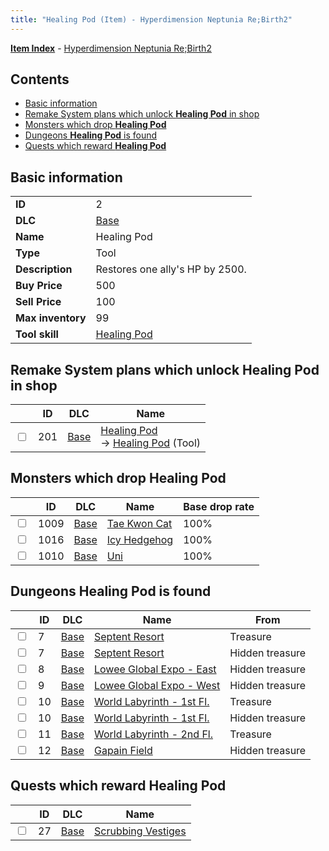 ```yaml
---
title: "Healing Pod (Item) - Hyperdimension Neptunia Re;Birth2"
---
```


[**Item Index**](/neptunia/rb2/item/index.html) - [Hyperdimension Neptunia Re;Birth2](/neptunia/rb2)

## Contents

- [Basic information](#basic-information)
- [Remake System plans which unlock **Healing Pod** in shop](#remake-system-plans-which-unlock-healing-pod-in-shop)
- [Monsters which drop **Healing Pod**](#monsters-which-drop-healing-pod)
- [Dungeons **Healing Pod** is found](#dungeons-healing-pod-is-found)
- [Quests which reward **Healing Pod**](#quests-which-reward-healing-pod)

## Basic information

|   |   |
| -- | -- |
| **ID** | 2 |
| **DLC** | [Base](/neptunia/rb2/dlc/0-base.html) |
| **Name** | Healing Pod |
| **Type** | Tool |
| **Description** | Restores one ally's HP by 2500. |
| **Buy Price** | 500 |
| **Sell Price** | 100 |
| **Max inventory** | 99 |
| **Tool skill** | [Healing Pod](/neptunia/rb2/skill/0-10002-healing-pod.html) |

## Remake System plans which unlock **Healing Pod** in shop

|    | ID | DLC | Name |
| -- | -- | --- | ---- |
| <input type="checkbox" id="rb2-remake-0-201" class="trackbox" /> | 201 | [Base](/neptunia/rb2/dlc/0-base.html) | [Healing Pod](/neptunia/rb2/remake/0-201-healing-pod.html)<br />→ [Healing Pod](/neptunia/rb2/item/0-2-healing-pod.html) (Tool) |

## Monsters which drop **Healing Pod**

|    | ID | DLC | Name | Base drop rate |
| -- | -- | --- | ---- | -------------- |
| <input type="checkbox" id="rb2-monster-0-1009" class="trackbox" /> | 1009 | [Base](/neptunia/rb2/dlc/0-base.html) | [Tae Kwon Cat](/neptunia/rb2/monster/0-1009-tae-kwon-cat.html) | 100% |
| <input type="checkbox" id="rb2-monster-0-1016" class="trackbox" /> | 1016 | [Base](/neptunia/rb2/dlc/0-base.html) | [Icy Hedgehog](/neptunia/rb2/monster/0-1016-icy-hedgehog.html) | 100% |
| <input type="checkbox" id="rb2-monster-0-1010" class="trackbox" /> | 1010 | [Base](/neptunia/rb2/dlc/0-base.html) | [Uni](/neptunia/rb2/monster/0-1010-uni.html) | 100% |

## Dungeons **Healing Pod** is found

|    | ID | DLC | Name | From |
| -- | -- | --- | ---- | ---- |
| <input type="checkbox" id="rb2-dungeon-0-7" class="trackbox" /> | 7 | [Base](/neptunia/rb2/dlc/0-base.html) | [Septent Resort](/neptunia/rb2/dungeon/0-7-septent-resort.html) | Treasure |
| <input type="checkbox" id="rb2-dungeon-0-7" class="trackbox" /> | 7 | [Base](/neptunia/rb2/dlc/0-base.html) | [Septent Resort](/neptunia/rb2/dungeon/0-7-septent-resort.html) | Hidden treasure |
| <input type="checkbox" id="rb2-dungeon-0-8" class="trackbox" /> | 8 | [Base](/neptunia/rb2/dlc/0-base.html) | [Lowee Global Expo - East](/neptunia/rb2/dungeon/0-8-lowee-global-expo-east.html) | Hidden treasure |
| <input type="checkbox" id="rb2-dungeon-0-9" class="trackbox" /> | 9 | [Base](/neptunia/rb2/dlc/0-base.html) | [Lowee Global Expo - West](/neptunia/rb2/dungeon/0-9-lowee-global-expo-west.html) | Hidden treasure |
| <input type="checkbox" id="rb2-dungeon-0-10" class="trackbox" /> | 10 | [Base](/neptunia/rb2/dlc/0-base.html) | [World Labyrinth - 1st Fl.](/neptunia/rb2/dungeon/0-10-world-labyrinth-1st-fl.html) | Treasure |
| <input type="checkbox" id="rb2-dungeon-0-10" class="trackbox" /> | 10 | [Base](/neptunia/rb2/dlc/0-base.html) | [World Labyrinth - 1st Fl.](/neptunia/rb2/dungeon/0-10-world-labyrinth-1st-fl.html) | Hidden treasure |
| <input type="checkbox" id="rb2-dungeon-0-11" class="trackbox" /> | 11 | [Base](/neptunia/rb2/dlc/0-base.html) | [World Labyrinth - 2nd Fl.](/neptunia/rb2/dungeon/0-11-world-labyrinth-2nd-fl.html) | Treasure |
| <input type="checkbox" id="rb2-dungeon-0-12" class="trackbox" /> | 12 | [Base](/neptunia/rb2/dlc/0-base.html) | [Gapain Field](/neptunia/rb2/dungeon/0-12-gapain-field.html) | Hidden treasure |

## Quests which reward **Healing Pod**

|    | ID | DLC | Name |
| -- | -- | --- | ---- |
| <input type="checkbox" id="rb2-quest-0-27" class="trackbox" /> | 27 | [Base](/neptunia/rb2/dlc/0-base.html) | [Scrubbing Vestiges](/neptunia/rb2/quest/0-27-scrubbing-vestiges.html) |